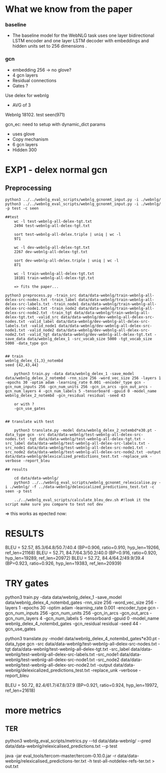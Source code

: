 # What we know from the paper


### baseline
-  The baseline model for the WebNLG task uses one layer
bidirectional LSTM encoder and one layer LSTM
decoder with embeddings and hidden units set to
256 dimensions .

### gcn
-  embedding 256 -> no glove?
- 4 gcn layers
- Residual connections
- Gates ?

Use delex for webnlg
- AVG of 3

Webnlg 18102. test seen(971)

gcn_ec:
need to setup with dynamic_dict params
- uses glove
- Copy mechanism
- 6 gcn layers
- Hidden 300

# EXP1 - delex normal gcn

## Preprocessing

    python3 ../../webnlg_eval_scripts/webnlg_gcnonmt_input.py -i ./webnlg/
    python3 ../../webnlg_eval_scripts/webnlg_gcnonmt_input.py -i ./webnlg/ -p test -c seen

    ##test
        wc -l test-webnlg-all-delex-tgt.txt
        2494 test-webnlg-all-delex-tgt.txt

        sort test-webnlg-all-delex.triple | uniq | wc -l
        971

        wc -l dev-webnlg-all-delex-tgt.txt
        2267 dev-webnlg-all-delex-tgt.txt
        
        sort dev-webnlg-all-delex.triple | uniq | wc -l
        871

        wc -l train-webnlg-all-delex-tgt.txt
        18101 train-webnlg-all-delex-tgt.txt

        => fits the paper...

    python3 preprocess.py -train_src data/data-webnlg/train-webnlg-all-delex-src-nodes.txt -train_label data/data-webnlg/train-webnlg-all-delex-src-labels.txt -train_node1 data/data-webnlg/train-webnlg-all-delex-src-node1.txt -train_node2 data/data-webnlg/train-webnlg-all-delex-src-node2.txt -train_tgt data/data-webnlg/train-webnlg-all-delex-tgt.txt -valid_src data/data-webnlg/dev-webnlg-all-delex-src-nodes.txt -valid_label data/data-webnlg/dev-webnlg-all-delex-src-labels.txt -valid_node1 data/data-webnlg/dev-webnlg-all-delex-src-node1.txt -valid_node2 data/data-webnlg/dev-webnlg-all-delex-src-node2.txt -valid_tgt data/data-webnlg/dev-webnlg-all-delex-tgt.txt -save_data data/webnlg_delex_1 -src_vocab_size 5000 -tgt_vocab_size 5000 -data_type gcn


    ## train
    webnlg_delex_{1,3}_notembd 
    seed {42,43,44}

        python3 train.py -data data/webnlg_delex_1 -save_model data/webnlg_delex_2_notembd -rnn_size 256 -word_vec_size 256 -layers 1 -epochs 30 -optim adam -learning_rate 0.001 -encoder_type gcn -gcn_num_inputs 256 -gcn_num_units 256 -gcn_in_arcs -gcn_out_arcs -gcn_num_layers 4 -gcn_num_labels 5 -tensorboard -gpuid 0 -model_name webnlg_delex_2_notembd -gcn_residual residual -seed 43

        or with ?
        -gcn_use_gates

    
    ## translate with test

        python3 translate.py -model data/webnlg_delex_2_notembd*e30.pt -data_type gcn -src data/data-webnlg/test-webnlg-all-delex-src-nodes.txt -tgt data/data-webnlg/test-webnlg-all-delex-tgt.txt -src_label data/data-webnlg/test-webnlg-all-delex-src-labels.txt -src_node1 data/data-webnlg/test-webnlg-all-delex-src-node1.txt -src_node2 data/data-webnlg/test-webnlg-all-delex-src-node2.txt -output data/data-webnlg/delexicalized_predictions_test.txt -replace_unk -verbose -report_bleu 

    ## results

        cd data/data-webnlg/
        python3 ../../webnlg_eval_scripts/webnlg_gcnonmt_relexicalise.py -i ./webnlg/ -f ../data-webnlg/delexicalized_predictions_test.txt -c seen -p test

        ../../webnlg_eval_scripts/calculate_bleu_dev.sh #!look it the script make sure you compare to test not dev



=> this works as epected now:

# RESULTS

BLEU = 52.57, 85.3/64.8/50.7/40.4 (BP=0.906, ratio=0.910, hyp_len=19266, ref_len=21168)
BLEU = 52.71, 84.7/64.3/50.2/40.0 (BP=0.916, ratio=0.920, hyp_len=19289, ref_len=20972)
BLEU = 52.72, 84.4/64.2/49.9/39.4 (BP=0.923, ratio=0.926, hyp_len=19383, ref_len=20939)



# TRY gates

python3 train.py -data data/webnlg_delex_1 -save_model data/webnlg_delex_4_notembd_gates -rnn_size 256 -word_vec_size 256 -layers 1 -epochs 30 -optim adam -learning_rate 0.001 -encoder_type gcn -gcn_num_inputs 256 -gcn_num_units 256 -gcn_in_arcs -gcn_out_arcs -gcn_num_layers 4 -gcn_num_labels 5 -tensorboard -gpuid 0 -model_name webnlg_delex_4_notembd_gates -gcn_residual residual -seed 44 -gcn_use_gates

python3 translate.py -model data/webnlg_delex_4_notembd_gates*e30.pt -data_type gcn -src data/data-webnlg/test-webnlg-all-delex-src-nodes.txt -tgt data/data-webnlg/test-webnlg-all-delex-tgt.txt -src_label data/data-webnlg/test-webnlg-all-delex-src-labels.txt -src_node1 data/data-webnlg/test-webnlg-all-delex-src-node1.txt -src_node2 data/data-webnlg/test-webnlg-all-delex-src-node2.txt -output data/data-webnlg/delexicalized_predictions_test.txt -replace_unk -verbose -report_bleu 


BLEU = 50.72, 82.4/61.7/47.8/37.9 (BP=0.921, ratio=0.924, hyp_len=19972, ref_len=21618)


# more metrics

## TER

python3 webnlg_eval_scripts/metrics.py --td data/data-webnlg/ --pred data/data-webnlg/relexicalised_predictions.txt --p test

java -jar eval_tools/tercom-master/tercom-0.10.0.jar -r data/data-webnlg/relexicalised_predictions-ter.txt -h test-all-notdelex-refs-ter.txt > out.txt